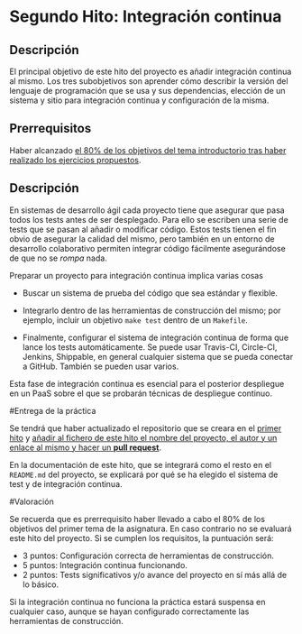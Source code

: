 Segundo Hito: Integración continua
=====================================

Descripción
-----------------

El principal objetivo de este hito del proyecto es añadir integración
continua al mismo. Los tres subobjetivos son aprender cómo describir
la versión del lenguaje de programación que se usa y sus dependencias,
elección de un sistema y sitio para integración continua y
configuración de la misma.

Prerrequisitos
--------------------

Haber alcanzado
[el 80% de los objetivos del tema introductorio tras haber realizado los ejercicios propuestos](../temas/Desarrollo_basado_en_pruebas.md).

Descripción
----------------

En sistemas de desarrollo ágil cada proyecto tiene que asegurar que
pasa todos los tests antes de ser desplegado. Para ello se escriben
una serie de tests que se pasan al añadir o modificar código. Estos
tests tienen el fin obvio de asegurar la calidad del mismo, pero
también en un entorno de desarrollo colaborativo permiten integrar
código fácilmente asegurándose de que no se *rompa* nada.

Preparar un proyecto para integración continua implica varias cosas

- Buscar un sistema de prueba del código que sea estándar y
  flexible. 
- Integrarlo dentro de las herramientas de construcción del mismo; por
  ejemplo, incluir un objetivo `make test` dentro de un `Makefile`.
  
- Finalmente, configurar el sistema de integración continua de forma
  que lance los tests automáticamente. Se puede usar Travis-CI,
  Circle-CI, Jenkins, Shippable, en 
  general cualquier sistema que se pueda conectar a GitHub. También se
  pueden usar varios.

Esta fase de integración continua es esencial para el posterior
despliegue en un PaaS sobre el que se probarán técnicas de despliegue
continuo. 

#Entrega de la práctica


Se tendrá que haber actualizado el repositorio que se creara en el [primer hito](1.Infraestructura.md) y 
[añadir al fichero de este hito el nombre del proyecto, el autor y un enlace al mismo y hacer un **pull request**](https://github.com/JJ/IV-2015-16/practicas/2.md).

En la documentación de este hito, que se integrará como el resto en el `README.md`
del proyecto, se explicará por qué se ha elegido el sistema de test y
de integración continua.

#Valoración


Se recuerda que es prerrequisito haber llevado a cabo el 80% de los
objetivos del primer tema de la asignatura. En caso contrario no se
evaluará este hito del proyecto. Si se cumplen los requisitos, la
puntuación será:

* 3 puntos: Configuración correcta de herramientas de construcción.
* 5 puntos: Integración continua funcionando. 
* 2 puntos: Tests significativos y/o avance del proyecto en sí más
  allá de lo básico.
  
Si la integración continua no funciona la práctica estará suspensa
  en cualquier caso, aunque se hayan configurado correctamente las
  herramientas de construcción. 
